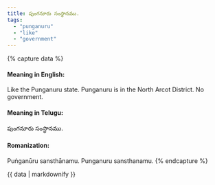 ```yaml
---
title: పుంగనూరు సంస్థానము.
tags:
  - "punganuru"
  - "like"
  - "government"
---
```


{% capture data %}
#### Meaning in English:
Like the Punganuru state.
Punganuru is in the North Arcot District.
No government.

#### Meaning in Telugu:
పుంగనూరు సంస్థానము.

#### Romanization:
Puṅganūru sansthānamu.
Punganuru sansthanamu.
{% endcapture %}

{{ data | markdownify }}


